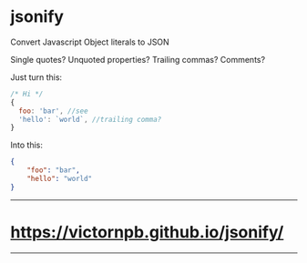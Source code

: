 # jsonify
Convert Javascript Object literals to JSON

Single quotes?
Unquoted properties?
Trailing commas?
Comments?

Just turn this:
```js
/* Hi */
{
  foo: 'bar', //see
  'hello': `world`, //trailing comma?
}
```

Into this:
```json
{
    "foo": "bar",
    "hello": "world"
}
```

-----------

<h1><a href="https://victornpb.github.io/jsonify/">https://victornpb.github.io/jsonify/</a></h1>

-----------
